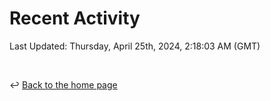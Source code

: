 # Recent Activity

<!--RECENT_ACTIVITY:start-->
<!--RECENT_ACTIVITY:end-->

<!--RECENT_ACTIVITY:last_update-->
Last Updated: Thursday, April 25th, 2024, 2:18:03 AM (GMT)
<!--RECENT_ACTIVITY:last_update_end-->

<br>

↩️ [Back to the home page](/README.md)
